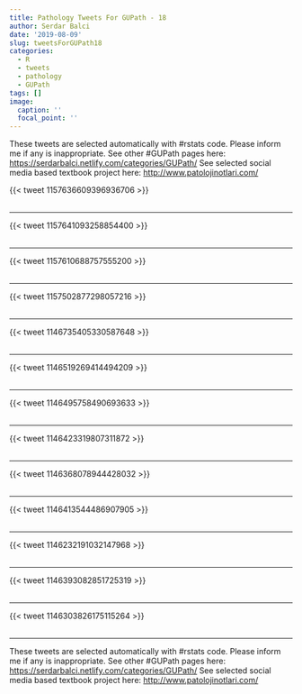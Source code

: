 ```yaml
---
title: Pathology Tweets For GUPath - 18
author: Serdar Balci
date: '2019-08-09'
slug: tweetsForGUPath18
categories:
  - R
  - tweets
  - pathology
  - GUPath
tags: []
image:
  caption: ''
  focal_point: ''
---
```



These tweets are selected automatically with #rstats code. Please inform me if any is inappropriate.
See other #GUPath pages here: https://serdarbalci.netlify.com/categories/GUPath/ 
See selected social media based textbook project here: http://www.patolojinotlari.com/

{{< tweet 1157636609396936706 >}}
<br>
<br>
<hr>
{{< tweet 1157641093258854400 >}}
<br>
<br>
<hr>
{{< tweet 1157610688757555200 >}}
<br>
<br>
<hr>
{{< tweet 1157502877298057216 >}}
<br>
<br>
<hr>
{{< tweet 1146735405330587648 >}}
<br>
<br>
<hr>
{{< tweet 1146519269414494209 >}}
<br>
<br>
<hr>
{{< tweet 1146495758490693633 >}}
<br>
<br>
<hr>
{{< tweet 1146423319807311872 >}}
<br>
<br>
<hr>
{{< tweet 1146368078944428032 >}}
<br>
<br>
<hr>
{{< tweet 1146413544486907905 >}}
<br>
<br>
<hr>
{{< tweet 1146232191032147968 >}}
<br>
<br>
<hr>
{{< tweet 1146393082851725319 >}}
<br>
<br>
<hr>
{{< tweet 1146303826175115264 >}}
<br>
<br>
<hr>


These tweets are selected automatically with #rstats code. Please inform me if any is inappropriate.
See other #GUPath pages here: https://serdarbalci.netlify.com/categories/GUPath/ 
See selected social media based textbook project here: http://www.patolojinotlari.com/
